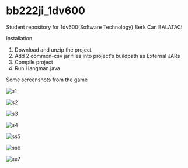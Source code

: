 # bb222ji_1dv600
Student repository for 1dv600(Software Technology) 
Berk Can BALATACI

Installation 
1) Download and unzip the project
2) Add 2 common-csv jar files into project's buildpath as External JARs 
3) Compile project
4) Run Hangman.java

Some screenshots from the game

![s1](https://user-images.githubusercontent.com/32279212/56389589-39d63980-622a-11e9-91f0-c0d2a8ff88f5.PNG)

![s2](https://user-images.githubusercontent.com/32279212/56389591-3cd12a00-622a-11e9-92fa-f742144b8b61.PNG)

![s3](https://user-images.githubusercontent.com/32279212/56389593-3e025700-622a-11e9-867c-26ed1f43adc9.PNG)

![s4](https://user-images.githubusercontent.com/32279212/56389596-3f338400-622a-11e9-88c5-85f95e095968.PNG)

![ss5](https://user-images.githubusercontent.com/32279212/56389978-25df0780-622b-11e9-8181-fd533ae89d55.PNG)

![ss6](https://user-images.githubusercontent.com/32279212/56389982-28416180-622b-11e9-974e-99fe9242895f.PNG)

![ss7](https://user-images.githubusercontent.com/32279212/56390037-4dce6b00-622b-11e9-9508-305d8d9f2c9e.PNG)
